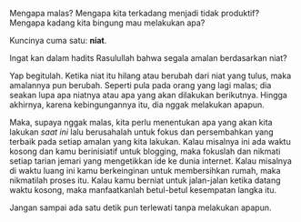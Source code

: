 Mengapa malas? Mengapa kita terkadang menjadi tidak produktif? Mengapa kadang kita bingung mau melakukan apa?

Kuncinya cuma satu: **niat**.

Ingat kan dalam hadits Rasulullah bahwa segala amalan berdasarkan niat?

Yap begitulah. Ketika niat itu hilang atau berubah dari niat yang tulus, maka amalannya pun berubah. Seperti pula pada orang yang lagi malas; dia seakan lupa apa niatnya atau apa yang akan dilakukan berikutnya. Hingga akhirnya, karena kebingungannya itu, dia nggak melakukan apapun.

Maka, supaya nggak malas, kita perlu menentukan apa yang akan kita lakukan _saat ini_ lalu berusahalah untuk fokus dan persembahkan yang terbaik pada setiap amalan yang kita lakukan. Kalau misalnya ini ada waktu kosong dan kamu berinisiatif untuk blogging, maka fokuslah dan nikmati setiap tarian jemari yang mengetikkan ide ke dunia internet. Kalau misalnya di waktu luang ini kamu berkeinginan untuk membersihkan rumah, maka nikmatilah proses itu. Kalau kamu berniat untuk jalan-jalan ketika datang waktu kosong, maka manfaatkanlah betul-betul kesempatan langka itu.

Jangan sampai ada satu detik pun terlewati tanpa melakukan apapun.